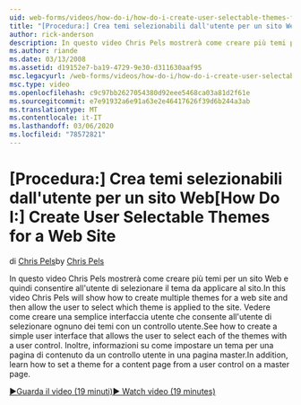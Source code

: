 ```yaml
---
uid: web-forms/videos/how-do-i/how-do-i-create-user-selectable-themes-for-a-web-site
title: "[Procedura:] Crea temi selezionabili dall'utente per un sito Web | Microsoft Docs"
author: rick-anderson
description: In questo video Chris Pels mostrerà come creare più temi per un sito Web e quindi consentire all'utente di selezionare il tema da applicare al sito. Scopri come...
ms.author: riande
ms.date: 03/13/2008
ms.assetid: d19152e7-ba19-4729-9e30-d311630aaf95
msc.legacyurl: /web-forms/videos/how-do-i/how-do-i-create-user-selectable-themes-for-a-web-site
msc.type: video
ms.openlocfilehash: c9c97bb2627054380d92eee5468ca03a81d2f61e
ms.sourcegitcommit: e7e91932a6e91a63e2e46417626f39d6b244a3ab
ms.translationtype: MT
ms.contentlocale: it-IT
ms.lasthandoff: 03/06/2020
ms.locfileid: "78572821"
---
```

# <a name="how-do-i-create-user-selectable-themes-for-a-web-site"></a><span data-ttu-id="705ca-104">[Procedura:] Crea temi selezionabili dall'utente per un sito Web</span><span class="sxs-lookup"><span data-stu-id="705ca-104">[How Do I:] Create User Selectable Themes for a Web Site</span></span>

<span data-ttu-id="705ca-105">di [Chris Pels](https://twitter.com/chrispels)</span><span class="sxs-lookup"><span data-stu-id="705ca-105">by [Chris Pels](https://twitter.com/chrispels)</span></span>

<span data-ttu-id="705ca-106">In questo video Chris Pels mostrerà come creare più temi per un sito Web e quindi consentire all'utente di selezionare il tema da applicare al sito.</span><span class="sxs-lookup"><span data-stu-id="705ca-106">In this video Chris Pels will show how to create multiple themes for a web site and then allow the user to select which theme is applied to the site.</span></span> <span data-ttu-id="705ca-107">Vedere come creare una semplice interfaccia utente che consente all'utente di selezionare ognuno dei temi con un controllo utente.</span><span class="sxs-lookup"><span data-stu-id="705ca-107">See how to create a simple user interface that allows the user to select each of the themes with a user control.</span></span> <span data-ttu-id="705ca-108">Inoltre, informazioni su come impostare un tema per una pagina di contenuto da un controllo utente in una pagina master.</span><span class="sxs-lookup"><span data-stu-id="705ca-108">In addition, learn how to set a theme for a content page from a user control on a master page.</span></span>

[<span data-ttu-id="705ca-109">&#9654;Guarda il video (19 minuti)</span><span class="sxs-lookup"><span data-stu-id="705ca-109">&#9654; Watch video (19 minutes)</span></span>](https://channel9.msdn.com/Blogs/ASP-NET-Site-Videos/how-do-i-create-user-selectable-themes-for-a-web-site)
